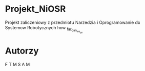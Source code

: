 # Projekt_NiOSR
Projekt zaliczeniowy z przedmiotu Narzedzia i Oprogramowanie do Systemow Robotycznych
how <sub>far<sub>can<sub>we<sub>go</sub></sub></sub></sub>
# Autorzy

F T
M S
A M

